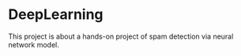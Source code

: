# DeepLearning
This project is about a hands-on project of spam detection via neural network model. 
